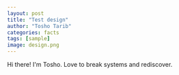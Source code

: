 ```yaml
---
layout: post
title: "Test design"
author: "Tosho Tarib"
categories: facts
tags: [sample]
image: design.png
---
```


Hi there! I'm Tosho. Love to break systems and rediscover.
